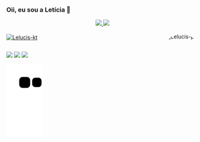 ### Oii, eu sou a Letícia 👾


<div align="center">
  <a href="https://github.com/Lelucis">
  <img height="160em" src="https://github-readme-stats.vercel.app/api?username=Lelucis&show_icons=true&theme=dracula&include_all_commits=true&count_private=true"/>
  <img height="160em" src="https://github-readme-stats.vercel.app/api/top-langs/?username=Lelucis&layout=compact&langs_count=7&theme=dracula"/>
</div>
<div style="display: inline_block"><br>
  <img align="center" alt="Lelucis-kt" height="30" width="40" src="https://cdn.jsdelivr.net/gh/devicons/devicon/icons/kotlin/kotlin-original.svg">
  <img align="right" alt="Lelucis-pic" height="150" style="border-radius:50px;" src="https://picrew.me/shareImg/org/202205/338224_dHde06hi.png">
</div>
  
   ##
 
<div> 
   <a href="https://www.linkedin.com/in/lelucis" target="_blank"><img src="https://img.shields.io/badge/-LinkedIn-%230077B5?style=for-the-badge&logo=linkedin&logoColor=white" target="_blank"></a> 
  <a href="https://instagram.com/le_lucis" target="_blank"><img src="https://img.shields.io/badge/-Instagram-%23E4405F?style=for-the-badge&logo=instagram&logoColor=white" target="_blank"></a>
  <a href = "mailto:lehzlucis@gmail.com"><img src="https://img.shields.io/badge/-Gmail-%23333?style=for-the-badge&logo=gmail&logoColor=white" target="_blank"></a>

  ![Snake animation](https://github.com/Lelucis/Lelucis/blob/output/github-contribution-grid-snake.svg)
 
</div>
